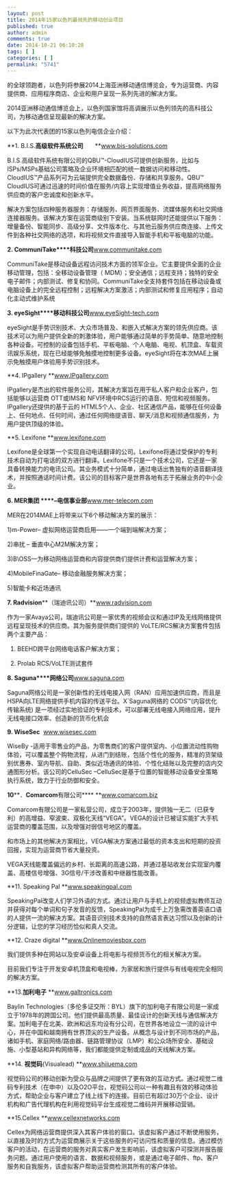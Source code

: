 ```yaml
---
layout: post
title: 2014年15家以色列最领先的移动创业项目
published: true
author: admin
comments: true
date: 2014-10-21 06:10:28
tags: [ ]
categories: [ ]
permalink: "5741"
---
```

的全球领跑者，以色列将参展2014上海亚洲移动通信博览会，专为运营商、内容提供商、应用程序商店、企业和用户呈现一系列先进的解决方案。

2014亚洲移动通信博览会上，以色列国家馆将高调展示以色列领先的高科技公司，为移动通信呈现最新的解决方案。

以下为此次代表团的15家以色列电信企业介绍：

**1. B.I.S.****高级软件系统公司****       **www.bis-solutions.com

B.I.S.高级软件系统有限公司的QBU™-CloudIUS可提供创新服务，比如与 ISPs/MSPs基础公司策略及企业环境相匹配的统一数据访问和移动性。CloudIUS™产品系列可为云端提供完全数据备份、存储和共享服务。QBU™ CloudIUS可通过迅速的时间价值在服务/内容上实现增值业务收益，提高网络服务供应商的客户忠诚度和创新水平。

解决方案包括四种服务器服务：存储服务、网页界面服务、流媒体服务和社交网络连接器服务。该解决方案在运营商级别下安装。当系统联网时还能提供以下服务：增量备份、智能同步、高级分享、文件版本化、与其他云服务供应商连接、上传文件到各种社交网络的选项，和将视频文件直接导入智能手机和平板电脑的功能。

**2. CommuniTake****科技公司**www.communitake.com

CommuniTake是移动设备远程访问技术方面的领军企业。它主要提供全面的企业移动管理，包括：全移动设备管理（ MDM）；安全通信；远程支持；独特的安全电子邮件；内部测试、修复和协同。CommuniTake全支持套件包括在移动设备或电脑设备上的完全远程控制；远程解决方案激活；内部测试和修复应用程序；自动化主动式维护系统

**3. eyeSight****移动科技公司**www.eyeSight-tech.com

eyeSight是手势识别技术、大众市场普及、和嵌入式解决方案的领先供应商。该技术可以为用户提供全新的刺激体验，用户能够通过简单的手势简单、随意地控制各种设备。可控制的设备包括手机、平板电脑、个人电脑、电视、机顶盒、车载资讯娱乐系统，现在已经能够免触摸地控制更多设备。eyeSight将在本次MAE上展示免触摸用户体验用手势识别技术。

**4. IPgallery **www.IPgallery.com

IPgallery是杰出的软件服务公司，其解决方案旨在用于私人客户和企业客户，包括能够以运营商 OTT或IMS和 NFV环境中RCS运行的语音、短信和视频服务。IPgallery还提供的基于云的 HTML5个人、企业、社区通信产品，能够在任何设备上、任何地点、任何时间，通过任何网络提语音、聊天/消息和视频通信服务，为用户提供顶级的体验。

**5. Lexifone **www.lexifone.com

Lexifone是全球第一个实现自动电话翻译的公司。Lexifone将通过受保护的专利技术自动为打电话的双方进行翻译。Lexifone不只是一个技术公司，它还是一家具备转换能力的电讯公司。其业务模式十分简单，通过电话出售独有的语音翻译技术，并按照通话时间计费。该公司的目标客户是世界各地有志于拓展业务的中小企业。

**6. MER****集团**** ****–电信事业部**www.mer-telecom.com

MER在2014MAE上将带来以下6个移动解决方案的展示：

1)m-Power– 虚拟网络运营商启用——一个端到端解决方案；

2)串扰 – 垂直中心M2M解决方案；

3)B\OSS—为移动网络运营商和内容提供商们提供计费和运营解决方案；

4)MobileFinaGate– 移动金融服务解决方案；

5)智能卡和近场通讯

**7. Radvision****（瑞迪讯公司）**www.radvision.com

作为一家Avaya公司，瑞迪讯公司是一家优秀的视频会议和通过IP及无线网络提供远程呈现技术的供应商。其为服务提供商们提供的 VoLTE/RCS解决方案套件包括两个主要产品：

1) BEEHD跨平台网络电话客户解决方案；

2) Prolab RCS/VoLTE测试套件

**8. Saguna****网络公司**www.saguna.com

Saguna网络公司是一家创新性的无线电接入网（RAN）应用加速供应商，而且是HSPA向LTE网络提供手机内容的传送平台。X\`Saguna网络的 CODS™(内容优化传输系统) 是一项经过实地验证的专利技术，可以部署无线电接入网络应用，提升无线电接口效率、创造新的货币化机会

**9. WiseSec**  www.wisesec.com

WiseBy -适用于零售业的产品，为零售商们的客户提供室内、小位置流动性购物体验，可以覆盖整个购物流程，从进门到结账，包括个性化的服务，精准的货架级别优惠券、室内导航、自助、类似近场通讯的体验、个性化结账以及完整的店内交通图形分析。该公司的CelluSec –CelluSec是基于位置的智能移动设备安全策略执行系统，致力于行业防御和安全。

**10****．****Comarcom****有限公司**** **www.comarcom.biz

Comarcom有限公司是一家私营公司，成立于2003年，提供独一无二（已获专利）的高增益、窄波束、双极化天线“VEGA”。VEGA的设计已被证实能扩大手机运营商的覆盖范围，以及增强对弱信号地区的覆盖。

和市场上的其他解决方案相比，VEGA解决方案通过最低的资本支出和短期的投资回报，实现为运营商节省大量投资。

VEGA天线能覆盖偏远的乡村、长距离的高速公路，并通过基站收发台实现室内覆盖、高楼信号增强、3G信号/干涉改善和中继器性能改善。

**11. Speaking Pal **www.speakingpal.com

SpeakingPal改变人们学习外语的方式。通过让用户与手机上的视频虚拟教师互动并获得对每个单词和句子发音的反馈，SpeakingPal为成千上万急需改善英语口语的人提供一流的解决方案。其语音识别技术支持的自然语言表达习惯以及创新的计分逻辑，让您的学习经历恰似和真人交流。

**12. Craze digital **www.Onlinemoviesbox.com

我们提供多种在网站以及安卓设备上将电影与视频货币化的相关解决方案。

目前我们专注于开发安卓机顶盒和电视棒，为家居和旅行提供与有线电视完全相同的解决方案。

**13.****加利电子**** **www.galtronics.com

Baylin Technologies（多伦多证交所：BYL）旗下的加利电子有限公司是一家成立于1978年的跨国公司。他们提供最高质量、最佳设计的创新天线与通信解决方案。加利电子在北美、欧洲和远东均设有分公司，在世界各地设立一流的设计中心，并在中国和越南拥有世界顶尖的生产设备。从概念与设计到不同市场的产品，诸如手机、家庭网络/路由器、链路管理协议（LMP）和公众场所安全、基础设施、小型基站和异构网络等，我们都能提供定制或成品的天线解决方案。

**14. ****视觉码****(Visualead) **www.shijuema.com

视觉码公司的移动创新为受众与品牌之间提供了更有效的互动方式。通过视觉二维码专利技术（在申中）以及O2O平台，视觉码公司以一种有趣且有效的移动体验方式，帮助企业与客户建立了线上线下的连接。目前已有超过30万个企业、设计机构和广告代理机构在利用视觉码平台生成视觉二维码并开展移动营销。

**15.Cellex **www.cellexnetworks.com

Cellex为网络运营商提供深入其客户体验的窗口。该虚拟客户通过不断使用服务，以直接及时的方式为运营商展示关于这些服务的可访问性和质量的信息。通过模仿客户的活动，在运营商的服务对真实客户发生影响前，该虚拟客户可探测并报告服务问题。通过用户使用的语言、数据和视频服务，或是通过电子邮件、ftp、客户服务和自我服务，该虚拟客户帮助运营商检测其所有的客户体验。
